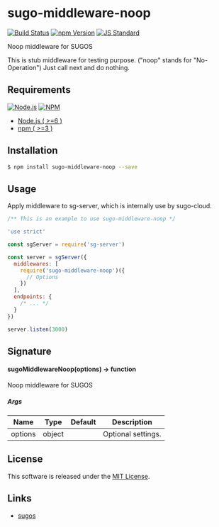 sugo-middleware-noop
==========

<!---
This file is generated by ape-tmpl. Do not update manually.
--->

<!-- Badge Start -->
<a name="badges"></a>

[![Build Status][bd_travis_com_shield_url]][bd_travis_com_url]
[![npm Version][bd_npm_shield_url]][bd_npm_url]
[![JS Standard][bd_standard_shield_url]][bd_standard_url]

[bd_repo_url]: https://github.com/realglobe-Inc/sugo-middleware-noop
[bd_travis_url]: http://travis-ci.org/realglobe-Inc/sugo-middleware-noop
[bd_travis_shield_url]: http://img.shields.io/travis/realglobe-Inc/sugo-middleware-noop.svg?style=flat
[bd_travis_com_url]: http://travis-ci.com/realglobe-Inc/sugo-middleware-noop
[bd_travis_com_shield_url]: https://api.travis-ci.com/realglobe-Inc/sugo-middleware-noop.svg?token=aeFzCpBZebyaRijpCFmm
[bd_license_url]: https://github.com/realglobe-Inc/sugo-middleware-noop/blob/master/LICENSE
[bd_codeclimate_url]: http://codeclimate.com/github/realglobe-Inc/sugo-middleware-noop
[bd_codeclimate_shield_url]: http://img.shields.io/codeclimate/github/realglobe-Inc/sugo-middleware-noop.svg?style=flat
[bd_codeclimate_coverage_shield_url]: http://img.shields.io/codeclimate/coverage/github/realglobe-Inc/sugo-middleware-noop.svg?style=flat
[bd_gemnasium_url]: https://gemnasium.com/realglobe-Inc/sugo-middleware-noop
[bd_gemnasium_shield_url]: https://gemnasium.com/realglobe-Inc/sugo-middleware-noop.svg
[bd_npm_url]: http://www.npmjs.org/package/sugo-middleware-noop
[bd_npm_shield_url]: http://img.shields.io/npm/v/sugo-middleware-noop.svg?style=flat
[bd_standard_url]: http://standardjs.com/
[bd_standard_shield_url]: https://img.shields.io/badge/code%20style-standard-brightgreen.svg

<!-- Badge End -->


<!-- Description Start -->
<a name="description"></a>

Noop middleware for SUGOS

<!-- Description End -->


<!-- Overview Start -->
<a name="overview"></a>


This is stub middleware for testing purpose. ("noop" stands for "No-Operation")
Just call next and do nothing.


<!-- Overview End -->


<!-- Sections Start -->
<a name="sections"></a>

<!-- Section from "doc/guides/00.Requirements.md.hbs" Start -->

<a name="section-doc-guides-00-requirements-md"></a>
Requirements
-----

<a href="https://nodejs.org">
  <img src="https://realglobe-inc.github.io/sugos-assets/images/nodejs-banner.png"
       alt="Node.js"
       height=""
       style="height:px"
  /></a>
<a href="https://docs.npmjs.com/">
  <img src="https://realglobe-inc.github.io/sugos-assets/images/npm-banner.png"
       alt="NPM"
       height=""
       style="height:px"
  /></a>

+ [Node.js ( >=6 )][node_download_url]
+ [npm ( >=3 )][npm_url]

[node_download_url]: https://nodejs.org/en/download/
[npm_url]: https://docs.npmjs.com/


<!-- Section from "doc/guides/00.Requirements.md.hbs" End -->

<!-- Section from "doc/guides/01.Installation.md.hbs" Start -->

<a name="section-doc-guides-01-installation-md"></a>
Installation
-----

```bash
$ npm install sugo-middleware-noop --save
```


<!-- Section from "doc/guides/01.Installation.md.hbs" End -->

<!-- Section from "doc/guides/02.Usage.md.hbs" Start -->

<a name="section-doc-guides-02-usage-md"></a>
Usage
---------

Apply middleware to sg-server, which is internally use by sugo-cloud.

```javascript
/** This is an example to use sugo-middleware-noop */

'use strict'

const sgServer = require('sg-server')

const server = sgServer({
  middlewares: [
    require('sugo-middleware-noop')({
      // Options
    })
  ],
  endpoints: {
    /* ... */
  }
})

server.listen(3000)


```


<!-- Section from "doc/guides/02.Usage.md.hbs" End -->

<!-- Section from "doc/guides/03.Signature.md.hbs" Start -->

<a name="section-doc-guides-03-signature-md"></a>
Signature
-------

#### sugoMiddlewareNoop(options) -> function

Noop middleware for SUGOS

##### Args

| Name | Type | Default | Description |
| --- | ---- | --- | --- |
| options | object  |  | Optional settings. |


<!-- Section from "doc/guides/03.Signature.md.hbs" End -->


<!-- Sections Start -->


<!-- LICENSE Start -->
<a name="license"></a>

License
-------
This software is released under the [MIT License](https://github.com/realglobe-Inc/sugo-middleware-noop/blob/master/LICENSE).

<!-- LICENSE End -->


<!-- Links Start -->
<a name="links"></a>

Links
------

+ [sugos](https://github.com/realglobe-Inc/sugos)

<!-- Links End -->
